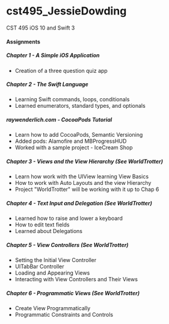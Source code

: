 # cst495_JessieDowding
CST 495 iOS 10 and Swift 3

#### Assignments
##### Chapter 1 - A Simple iOS Application
* Creation of a three question quiz app

##### Chapter 2 - The Swift Language 
* Learning Swift commands, loops, conditionals
* Learned enumerators, standard types, and optionals

##### raywenderlich.com - CocoaPods Tutorial 
* Learn how to add CocoaPods, Semantic Versioning
* Added pods: Alamofire and MBProgressHUD
* Worked with a sample project - IceCream Shop

##### Chapter 3 - Views and the View Hierarchy (See WorldTrotter)
* Learn how work with the UIView learning View Basics
* How to work with Auto Layouts and the view Hierarchy
* Project "WorldTrotter" will be working with it up to Chap 6

##### Chapter 4 - Text Input and Delegation (See WorldTrotter)
* Learned how to raise and lower a keyboard
* How to edit text fields
* Learned about Delegations

##### Chapter 5 - View Controllers (See WorldTrotter)
* Setting the Initial View Controller
* UITabBar Controller
* Loading and Appearing Views
* Interacting with View Controllers and Their Views

##### Chapter 6 - Programmatic Views (See WorldTrotter)
* Create View Programmatically
* Programmatic Constraints and Controls
